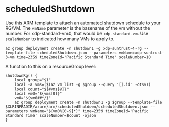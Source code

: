 # scheduledShutdown


Use this ARM template to attach an automated shutdown schedule to your RG/VM. The
`vmName` parameter is the basename of the vm without the number. For xdp-standard-vm0,
that would be `xdp-standard-vm`. Use `scaleNumber` to indicated how many VMs to apply
to.

    az group deployment create -n shutdown1 -g xdp-suntrust-4-rg --template-file scheduledShutdown.json --parameters vmName=xdp-suntrust-3-vm time=2359 timeZoneId='Pacific Standard Time' scaleNumber=10

A function to this on a resourceGroup level:

    shutdownRg() {
        local group="$1"
        local -a vms=($(az vm list -g $group --query '[].id' -otsv))
        local count="${#vms[@]}"
        local vm0="${vms[0]}"
        vm0="${vm0##*/}"
        az group deployment create -n shutdown1 -g $group --template-file $XLRINFRADIR/azure/arm/scheduledShutdown/scheduledShutdown.json --parameters vmName="${vm0%[0-9]*}" time=2359 timeZoneId='Pacific Standard Time' scaleNumber=$count -ojson
    }
